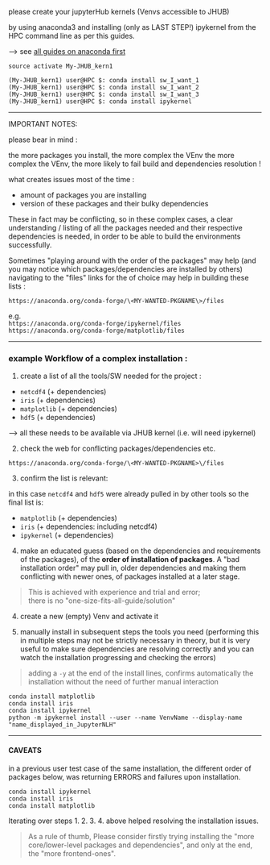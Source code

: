 

please create your jupyterHub kernels (Venvs accessible to JHUB)

by using anaconda3 and installing (only as LAST STEP!) ipykernel from the HPC command line as per this guides.

--> see [all guides on anaconda first](https://github.com/ImperialCollegeLondon/RCS_UserSupport_public/tree/main/RCS_Apps_guides/Anaconda)

```
source activate My-JHUB_kern1

(My-JHUB_kern1) user@HPC $: conda install sw_I_want_1
(My-JHUB_kern1) user@HPC $: conda install sw_I_want_2
(My-JHUB_kern1) user@HPC $: conda install sw_I_want_3
(My-JHUB_kern1) user@HPC $: conda install ipykernel
```

---
IMPORTANT NOTES:

please bear in mind :

 the more packages you install, the more complex the VEnv
 the more complex the VEnv, the more likely to fail build and dependencies resolution !

what creates issues most of the time :

 - amount of packages you are installing
 - version of these packages and their bulky dependencies

 These in fact may be conflicting, so in these complex cases, a clear understanding / listing of all the packages needed and their respective dependencies
 is needed, in order to be able to build the environments successfully.


 Sometimes "playing around with the order of the packages" may help (and you may notice which packages/dependencies are installed by others)
 navigating to the "files" links for the <MY-WANTED-PKGNAME> of choice may help in building these lists :

 `https://anaconda.org/conda-forge/\<MY-WANTED-PKGNAME\>/files`  

 e.g.  
 `https://anaconda.org/conda-forge/ipykernel/files`  
 `https://anaconda.org/conda-forge/matplotlib/files`  


---

### example Workflow of a complex installation :

1. create a list of all the tools/SW needed for the project :  

- `netcdf4` (+ dependencies)  
- `iris` (+ dependencies)  
- `matplotlib` (+ dependencies)  
- `hdf5` (+ dependencies)  

--> all these needs to be available via JHUB kernel (i.e. will need ipykernel)

2. check the web for conflicting packages/dependencies etc.  

`https://anaconda.org/conda-forge/\<MY-WANTED-PKGNAME>\/files`  

3. confirm the list is relevant:  

in this case `netcdf4` and `hdf5` were already pulled in by other tools so the final list is:

- `matplotlib` (+ dependencies)  
- `iris` (+ dependencies: including netcdf4)  
- `ipykernel` (+ dependencies)  

4. make an educated guess (based on the dependencies and requirements of the packages), of the **order of installation of packages**.
A "bad installation order" may pull in, older dependencies and making them conflicting with newer ones, of packages installed at a later stage.  

> This is achieved with experience and trial and error;  
> there is no "one-size-fits-all-guide/solution"

4. create a new (empty) Venv and activate it

5. manually install in subsequent steps the tools you need
(performing this in multiple steps may not be strictly necessary in theory, but it is very useful to make sure dependencies are resolving correctly and you can watch the installation progressing and checking the errors)

> adding a `-y` at the end of the install lines, confirms automatically the installation without the need of further manual interaction

  ```
  conda install matplotlib
  conda install iris
  conda install ipykernel
  python -m ipykernel install --user --name VenvName --display-name "name_displayed_in_JupyterNLH"
  ```


---

#### CAVEATS  

in a previous user test case of the same installation, the different order of packages below, was returning ERRORS and failures upon installation.  

  ```
  conda install ipykernel
  conda install iris
  conda install matplotlib
  ```

Iterating over steps 1. 2. 3. 4. above helped resolving the installation issues.  

> As a rule of thumb, Please consider firstly trying installing the "more core/lower-level packages and dependencies", and only at the end, the "more frontend-ones".

